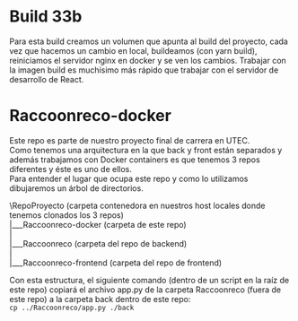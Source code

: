 # Build 33b

Para esta build creamos un volumen que apunta al build del proyecto, cada vez que hacemos un cambio en local,
buildeamos (con yarn build), reiniciamos el servidor nginx en docker y se ven los cambios.
Trabajar con la imagen build es muchísimo más rápido que trabajar con el servidor de desarrollo de React.

# Raccoonreco-docker

Este repo es parte de nuestro proyecto final de carrera en UTEC. <br>
Como tenemos una arquitectura en la que back y front están separados y además trabajamos con Docker containers es que tenemos 3 repos diferentes y éste es uno de ellos.<br>
Para entender el lugar que ocupa este repo y como lo utilizamos dibujaremos un árbol de directorios.<br>

\\RepoProyecto (carpeta contenedora en nuestros host locales donde tenemos clonados los 3 repos)<br>
|\_\_\_Raccoonreco-docker (carpeta de este repo)<br>
|<br>
|\_\_\_Raccoonreco (carpeta del repo de backend)<br>
|<br>
|\_\_\_Raccoonreco-frontend (carpeta del repo de frontend)<br>

Con esta estructura, el siguiente comando (dentro de un script en la raíz de este repo) copiará el archivo app.py de la carpeta Raccoonreco (fuera de este repo) a la carpeta back dentro de este repo:<br>
`cp ../Raccoonreco/app.py ./back `
